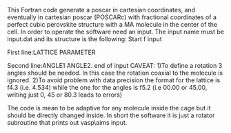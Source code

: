 This Fortran code generate a poscar in cartesian coordinates, and eventually in cartesian poscar (POSCARc) with fractional coordinates of a perfect cubic perovskite structure
with a MA molecule in the center of the cell.
In order to operate the software need an input.
The input name must be input.dat and its structure is the following:
Start f input

First line:LATTICE PARAMETER

Second line:ANGLE1 ANGLE2.
end of input
CAVEAT:
1)To define a rotation 3 angles should be needed. In this case the rotation coaxial to the molecule is ignored.
2)To avoid problem with data precision the format for the lattice is f4.3 (i.e. 4.534) while the one for the angles is  f5.2 (i.e 00.00 or 45.00, writing just 0, 45 or 80.3 leads to errors)

The code is mean to be adaptive for any molecule inside the cage but it should be directly changed inside.
In short the software it is just a rotator subroutine that prints out vasp\aims input.

 
